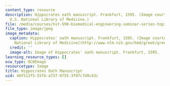 ```yaml
---
content_type: resource
description: Hippocrates oath manuscript. Frankfurt, 1595. (Image courtesy of the
  U.S. National Library of Medicine.)
file: /media/courses/hst-590-biomedical-engineering-seminar-series-topics-in-medical-ethics-and-responsible-conduct-in-research-fall-2005-spring-2006/40f513f555f6a73707553f97c7d9c43c_hst-590f05s06.jpg
file_type: image/jpeg
image_metadata:
  caption: Hippocrates' oath manuscript. Frankfurt, 1595. (Image courtesy of the [U.S.
    National Library of Medicine](http://www.nlm.nih.gov/hmd/greek/greek_oath.html).)
  credit: ''
  image-alt: Image of Hippocrates' oath manuscript. Frankfurt, 1595.
learning_resource_types: []
ocw_type: OCWImage
resourcetype: Image
title: Hippocrates Oath Manuscript
uid: 40f513f5-55f6-a737-0755-3f97c7d9c43c
---
```

